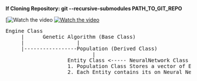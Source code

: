 
**If Cloning Repository: git --recursive-submodules PATH_TO_GIT_REPO**

[![Watch the video]()
[![Watch the video](https://i.imgur.com/vKb2F1B.png)]([https://youtu.be/vt5fpE0bzSY](https://www.youtube.com/watch?v=uu1r35r0DSs&t=240s))


<pre>
Engine Class
	 |		Genetic Algorithm (Base Class)
	 |				   |
	 |-----------------Population (Derived Class)
							|					
					Entity Class <----- NeuralNetwork Class
					1. Population Class Stores a vector of Entity
					2. Each Entity contains its on Neural Network
</pre>



